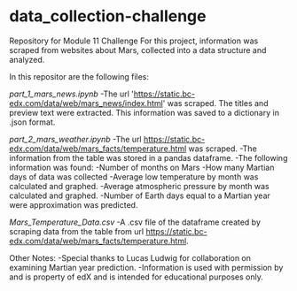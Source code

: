 # data_collection-challenge
Repository for Module 11 Challenge
For this project, information was scraped from websites about Mars, collected into a data structure and analyzed. 

In this repositor are the following files:

*part_1_mars_news.ipynb*
	-The url 'https://static.bc-edx.com/data/web/mars_news/index.html' was scraped. The titles and preview text were extracted. This information was saved to a dictionary in .json format.

*part_2_mars_weather.ipynb*
	-The url https://static.bc-edx.com/data/web/mars_facts/temperature.html was scraped. 
	-The information from the table was stored in a pandas dataframe.
	-The following information was found:
		-Number of months on Mars
		-How many Martian days of data was collected
		-Average low temperature by month was calculated and graphed.
		-Average atmospheric pressure by month was calculated and graphed.
		-Number of Earth days equal to a Martian year were approximation was predicted.

*Mars_Temperature_Data.csv*
	-A .csv file of the dataframe created by scraping data from the table from url https://static.bc-edx.com/data/web/mars_facts/temperature.html.

Other Notes:
-Special thanks to Lucas Ludwig for collaboration on examining Martian year prediction.
-Information is used with permission by and is property of edX and is intended for educational purposes only.
